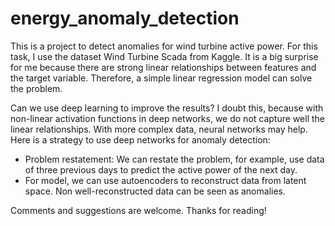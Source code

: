 # energy_anomaly_detection

This is a project to detect anomalies for wind turbine active power. For this task, I use the dataset Wind Turbine Scada from Kaggle. It is a big surprise for me because there are strong linear relationships between features and the target variable. Therefore, a simple linear regression model can solve the problem.

Can we use deep learning to improve the results? I doubt this, because with non-linear activation functions in deep networks, we do not capture well the linear relationships. With more complex data, neural networks may help. Here is a strategy to use deep networks for anomaly detection:

- Problem restatement: We can restate the problem, for example, use data of three previous days to predict the active power of the next day.
- For model, we can use autoencoders to reconstruct data from latent space. Non well-reconstructed data can be seen as anomalies.

Comments and suggestions are welcome. Thanks for reading!